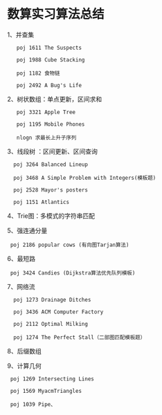 # 数算实习算法总结
1、并查集
   
       poj 1611 The Suspects

       poj 1988 Cube Stacking
   
       poj 1182 食物链
       
       poj 2492 A Bug's Life

2、树状数组：单点更新，区间求和

       poj 3321 Apple Tree
       
       poj 1195 Mobile Phones
       
       nlogn 求最长上升子序列
       
3、线段树 ：区间更新、区间查询

      poj 3264 Balanced Lineup

      poj 3468 A Simple Problem with Integers(模板题)
      
      poj 2528 Mayor's posters
      
      poj 1151 Atlantics
      
4、Trie图：多模式的字符串匹配

5、强连通分量

     poj 2186 popular cows (有向图Tarjan算法)

6、最短路

     poj 3424 Candies (Dijkstra算法优先队列模板)
 
7、网络流

      poj 1273 Drainage Ditches

      poj 3436 ACM Computer Factory 
       
      poj 2112 Optimal Milking
      
      poj 1274 The Perfect Stall（二部图匹配模板题）
      
8、后缀数组

9、计算几何
     
     poj 1269 Intersecting Lines

     poj 1569 MyacmTriangles
     
     poj 1039 Pipe、
      
